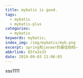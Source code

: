 ```yaml
---
title: mybatis is good.
tags:
  - mybatis
  - mybatis-plus
categories:
  - mybatis
keywords: mybatis;
index_img: /img/mybatis/myb.png
excerpt: spring和javaer的最佳拍档~
abbrlink: 85fa2e33
date: 2019-09-03 21:06:03
---
```

sss1111